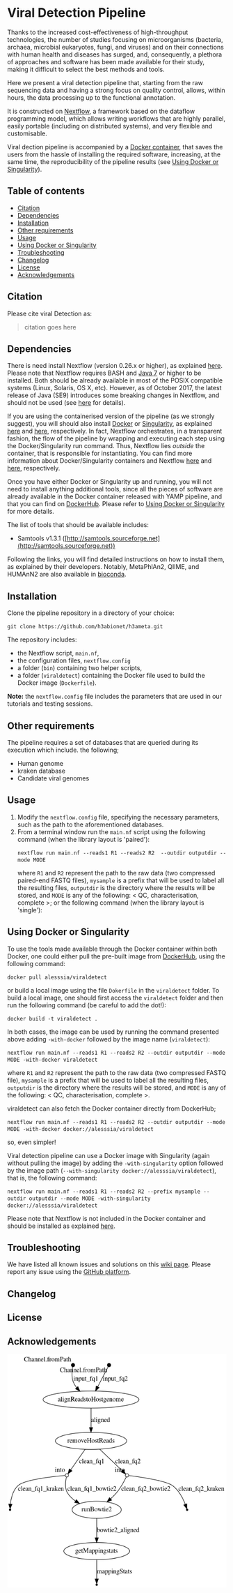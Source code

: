 
# Viral Detection Pipeline

Thanks to the increased cost-effectiveness of high-throughput technologies, the number of studies focusing on microorganisms (bacteria, archaea, microbial eukaryotes, fungi, and viruses) and on their connections with human health and diseases has surged, and, consequently, a plethora of approaches and software has been made available for their study, making it difficult to select the best methods and tools. 

Here we present a viral detection pipeline that, starting from the raw sequencing data and having a strong focus on quality control, allows, within hours, the data processing up to the functional annotation.

It is constructed on [Nextflow](https://github.com/nextflow-io/nextflow), a framework based on the dataflow programming model, which allows writing workflows that are highly parallel, easily portable (including on distributed systems), and very flexible and customisable. 

Viral dection pipeline is accompanied by a [Docker container](https://www.docker.com/), that saves the users from the hassle of installing the required software, increasing, at the same time, the reproducibility of the pipeline results (see [Using Docker or Singularity](#using-docker-or-singularity)). 



## Table of contents

- [Citation](#Citation)
- [Dependencies](#dependencies)
- [Installation](#installation)
- [Other requirements](#other-requirements)
- [Usage](#usage)
- [Using Docker or Singularity](#using-docker-or-singularity)
- [Troubleshooting](#Troubleshooting)
- [Changelog](#changelog)
- [License](#license)
- [Acknowledgements](#acknowledgements)


## Citation

Please cite viral Detection as:

> citation goes here

## Dependencies

There is need install Nextflow  (version 0.26.x or higher), as explained [here](https://www.nextflow.io/docs/latest/getstarted.html). Please note that Nextflow requires BASH and [Java 7](http://www.oracle.com/technetwork/java/javase/downloads/index.html) or higher to be installed. Both should be already available in most of the POSIX compatible systems (Linux, Solaris, OS X, etc). However, as of October 2017, the latest release of Java (SE9) introduces some breaking changes in Nextflow, and should not be used (see [here](https://github.com/nextflow-io/nextflow/issues/462) for details). 

If you are using the containerised version of the pipeline (as we strongly suggest), you will should also install [Docker](https://www.docker.com) or [Singularity](http://singularity.lbl.gov/), as explained [here](https://docs.docker.com/engine/installation/) and [here](http://singularity.lbl.gov/docs-installation), respectively.
In fact, Nextflow orchestrates, in a transparent fashion, the flow of the pipeline by wrapping and executing each step using the Docker/Singularity run command. Thus, Nextflow lies *outside* the container, that is responsible for instantiating. 
You can find more information about Docker/Singularity containers and Nextflow [here](https://www.nextflow.io/docs/latest/docker.html) and [here](https://www.nextflow.io/docs/latest/singularity.html), respectively.

Once you have either Docker or Singularity up and running, you will not need to install anything additional tools, since all the pieces of software are already available in the Docker container released with YAMP pipeline, and that you can find on [DockerHub](https://hub.docker.com/r/alesssia/viraldetect/). Please refer to [Using Docker or Singularity](#using-docker-or-singularity) for more details. 

The list of tools that should be available includes:
- Samtools v1.3.1 ([http://samtools.sourceforge.net](http://samtools.sourceforge.net))

Following the links, you will find detailed instructions on how to install them, as explained by their developers. 
Notably, MetaPhlAn2, QIIME, and HUMAnN2 are also available in [bioconda](https://anaconda.org/bioconda/). 


## Installation

Clone the pipeline repository in a directory of your choice:

```
git clone https://github.com/h3abionet/h3ameta.git
```

The repository includes:

- the Nextflow script, `main.nf`, 
- the configuration files, `nextflow.config`
- a folder (`bin`) containing two helper scripts,
- a folder (`viraldetect`) containing the Docker file used to build the Docker image (`Dockerfile`). 

**Note:** the `nextflow.config` file includes the parameters that are used in our tutorials and testing sessions.


## Other requirements

The pipeline requires a set of databases that are queried during its execution which include. the following;

- Human genome
- kraken database
- Candidate viral genomes

## Usage

1. Modify the `nextflow.config` file, specifying the necessary parameters, such as the path to the aforementioned databases.
2. From a terminal window run the `main.nf` script using the following command (when the library layout is 'paired'):
	```
	nextflow run main.nf --reads1 R1 --reads2 R2  --outdir outputdir --mode MODE
	```
	where `R1` and `R2` represent the path to the raw data (two compressed paired-end FASTQ files), `mysample` is a prefix that will be used to label all the resulting files, `outputdir` is the directory where the results will be stored, and `MODE` is any of the following: < QC, characterisation, complete >; or  the following command (when the library layout is 'single'):
	

## Using Docker or Singularity

To use the tools made available through the Docker container within both Docker, one could either pull the pre-built image from [DockerHub](https://hub.docker.com/r/alesssia/viraldetect/), using the following command:

```
docker pull alesssia/viraldetect
```

or build a local image using the file `Dokerfile` in  the `viraldetect` folder. To build a local image, one should first access the `viraldetect` folder and then run the following command (be careful to add the dot!):

```
docker build -t viraldetect .
```

In both cases, the image can be used by running the command presented above adding `-with-docker` followed by the image name (`viraldetect`):

```
nextflow run main.nf --reads1 R1 --reads2 R2 --outdir outputdir --mode MODE -with-docker viraldetect
```

where `R1` and `R2` represent the path to the raw data (two compressed FASTQ file), `mysample` is a prefix that will be used to label all the resulting files, `outputdir` is the directory where the results will be stored, and `MODE` is any of the following: < QC, characterisation, complete >.

viraldetect can also fetch the Docker container directly from DockerHub;

```
nextflow run main.nf --reads1 R1 --reads2 R2 --outdir outputdir --mode MODE -with-docker docker://alesssia/viraldetect
```

so, even simpler!

Viral detection pipeline can use a Docker image with Singularity (again without pulling the image) by adding the `-with-singularity` option followed by the image path (`--with-singularity docker://alesssia/viraldetect`), that is, the following command:

```
nextflow run main.nf --reads1 R1 --reads2 R2 --prefix mysample --outdir outputdir --mode MODE -with-singularity docker://alesssia/viraldetect
```


Please note that Nextflow is not included in the Docker container and should be installed as explained [here](https://www.nextflow.io/docs/latest/getstarted.html).


## Troubleshooting

We have listed all known issues and solutions on this [wiki page](https://github.com/alesssia/h3ameta/wiki/Troubleshooting). Please report any issue using the [GitHub platform](https://github.com/h3abionet/h3ameta/issues).


## Changelog

## License


## Acknowledgements


![flowchart](https://github.com/AlfredUg/h3ameta/raw/master/viraldetect/flowchart.png)
